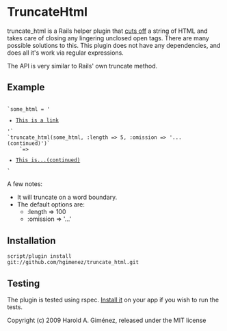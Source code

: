TruncateHtml
============

truncate_html is a Rails helper plugin that [cuts off](http://www.youtube.com/watch?v=6XG4DIOA7nU) a string of HTML and takes care of closing any lingering unclosed open tags. There are many possible solutions to this. This plugin does not have any dependencies, and does all it's work via regular expressions.

The API is very similar to Rails' own truncate method. 


Example
-------

<pre><code>
`some_html = '<ul><li><a href="http://whatever">This is a link</a></li></ul>'`
`truncate_html(some_html, :length => 5, :omission => '...(continued)')`
    `=> <ul><li><a href="http://whatever">This is...(continued)</a></li></ul>`
</code></pre>

A few notes:

* It will truncate on a word boundary.
* The default options are:
  * :length => 100
  * :omission => '...'

Installation
------------

<code>script/plugin install git://github.com/hgimenez/truncate_html.git</code>

Testing
-------

The plugin is tested using rspec. [Install it](http://wiki.github.com/dchelimsky/rspec/rails) on your app if you wish to run the tests.

Copyright (c) 2009 Harold A. Giménez, released under the MIT license
